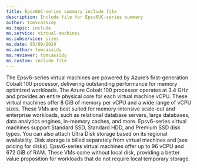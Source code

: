 ```yaml
---
title: Epsv6UC-series summary include file
description: Include file for Epsv6UC-series summary
author: tomvcassidy
ms.topic: include
ms.service: virtual-machines
ms.subservice: sizes
ms.date: 05/09/2024
ms.author: tomcassidy
ms.reviewer: tomcassidy
ms.custom: include file
---
```

The Epsv6-series virtual machines are powered by Azure’s first-generation Cobalt 100 processor, delivering outstanding performance for memory optimized workloads. The Azure Cobalt 100 processor operates at 3.4 GHz and provides an entire physical core for each virtual machine vCPU. These virtual machines offer 8 GiB of memory per vCPU and a wide range of vCPU sizes. These VMs are best suited for memory-intensive scale-out and enterprise workloads, such as relational database servers, large databases, data analytics engines, in-memory caches, and more. Epsv6-series virtual machines support Standard SSD, Standard HDD, and Premium SSD disk types. You can also attach Ultra Disk storage based on its regional availability. Disk storage is billed separately from virtual machines and (see pricing for disks). Epsv6-series virtual machines offer up to 96 vCPU and 672 GiB of RAM. These VMs come without local disk, providing a better value proposition for workloads that do not require local temporary storage.
